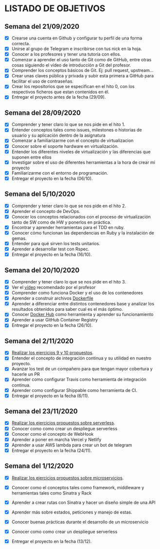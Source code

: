 # LISTADO DE OBJETIVOS

## Semana del 21/09/2020
- [x] Crearse una cuenta en Github y configurar tu perfil de una forma correcta.
- [x] Unirse al grupo de Telegram e inscribirse con tus nick en la hoja.
- [x] Conocer a los profesores y tener una tutoría con ellos.
- [x] Comenzar a aprender el uso tanto de Git como de GitHub, entre otras cosas siguiendo el vídeo de introducción a Git del profesor.
- [x] Comprender los conceptos básicos de Git. Ej: pull request, upstream...
- [x] Crear unas claves pública y privada y subir esta primera a GitHub para facilitar el uso de contraseñas.
- [x] Crear los repositorios que se especifican en el hito 0, con los respectivos ficheros que estan contenidos en él.
- [x] Entregar el proyecto antes de la fecha (29/09).

## Semana del 28/09/2020
- [x] Comprender y tener claro lo que se nos pide en el hito 1.
- [x] Entender conceptos tales como issues, milestones o historias de usuario y su aplicación dentro de la asignatura
- [x] Comenzar a familiarizarme con el concepto de virtualizacion
- [x] Conocer sobre el soporte hardware en virtualización.
- [x] Entender los diferentes niveles de virtualización y las diferencias que suponen entre ellos
- [x] Investigar sobre el uso de diferentes herramientas a la hora de crear mi proyecto
- [x] Familiarizarme con el entorno de programación.
- [x] Entregar el proyecto en la fecha (06/10).

## Semana del 5/10/2020
- [x] Comprender y tener claro lo que se nos pide en el hito 2.
- [x] Aprender el concepto de DevOps.
- [x] Conocer los conceptos relacionados con el proceso de virtualización tanto de SW como de HW y ponerlos en práctica.
- [x] Encontrar y aprender herramientas para el TDD en ruby.
- [x] Conocer cómo funcionan las dependencias en Ruby y la instalación de gemas.
- [x] Entender para qué sirven los tests unitarios.
- [x] Aprender a desarrollar test con Rspec.
- [x] Entregar el proyecto en la fecha (16/10).

## Semana del 20/10/2020
- [x] Comprender y tener claro lo que se nos pide en el hito 3.
- [x] Ver el [vídeo](https://www.youtube.com/watch?v=wD_og-3KOsE&feature=youtu.be) recomendado por el profesor
- [x] Comprender como funciona Docker y el uso de los contenedores
- [x] Aprender a construir archivos [Dockerfile](https://github.com/mariasanzs/makeupIV/blob/master/Dockerfile)
- [x] Aprender a diferenciar entre distintos contenedores base y analizar los resultados obtenidos para saber cual es el más óptimo.
- [x] Conocer [Docker Hub](https://hub.docker.com/r/mariasanzs/makeupiv) como herramienta y aprender su funcionamiento
- [x] Aprender a usar GitHub Container Registry
- [x] Entregar el proyecto en la fecha (26/10).

## Semana del 2/11/2020
- [x] [Realizar los ejercicios 9 y 10 propuestos](https://github.com/mariasanzs/EjerciciosIV).
- [x] Entender el concepto de integración continua y su utilidad en nuestro proyecto.
- [x] Avanzar los test de un compañero para que tengan mayor cobertura y hacerle un PR
- [x] Aprender como configurar Travis como herramienta de integración continua.
- [x] Aprender como configurar Shippable como herramienta de CI.
- [x] Entregar el proyecto en la fecha (6/11).

## Semana del 23/11/2020
- [x] [Realizar los ejercicios propuestos sobre serverless](https://github.com/mariasanzs/EjerciciosIV/blob/master/hito5/autoevaluacionHito5.md#enlaces-a-los-ejercicios).
- [x] Conocer como como crear un despliegue serverless
- [x] Conocer como el concepto de WebHook
- [x] Aprender a poner en marcha Vercel y Netlify
- [x] Aprender a usar AWS lambda para crear un bot de telegram
- [x] Entregar el proyecto en la fecha (24/11).

## Semana del 1/12/2020
- [x] [Realizar los ejercicios propuestos sobre microservicios](https://github.com/mariasanzs/EjerciciosIV/blob/master/hito6/autoevaluacionHito6.md#enlaces-a-los-ejercicios).
- [x] Conocer como el conceptos tales como framework, middleware y herramientas tales como Sinatra y Rack
- [x] Aprender a crear rutas con Sinatra y hacer un diseño simple de una API
- [x] Aprender más sobre estados, peticiones y manejo de estas.
- [x] Conocer buenas prácticas durante el desarrollo de un microservicio
- [x] Conocer como como crear un despliegue serverless
- [x] Entregar el proyecto en la fecha (13/12).

